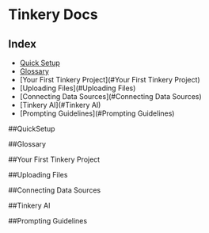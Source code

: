 # Tinkery Docs

## Index

* [Quick Setup](#QuickSetup)
* [Glossary](#Glossary)
* [Your First Tinkery Project](#Your First Tinkery Project)
* [Uploading Files](#Uploading Files)
* [Connecting Data Sources](#Connecting Data Sources)
* [Tinkery AI](#Tinkery AI)
* [Prompting Guidelines](#Prompting Guidelines)

##QuickSetup

##Glossary

##Your First Tinkery Project

##Uploading Files

##Connecting Data Sources

##Tinkery AI

##Prompting Guidelines
